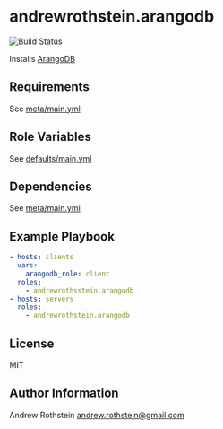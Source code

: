 andrewrothstein.arangodb
=========
![Build Status](https://github.com/andrewrothstein/ansible-arangodb/actions/workflows/build.yml/badge.svg)

Installs [ArangoDB](https://www.arangodb.com)

Requirements
------------

See [meta/main.yml](meta/main.yml)

Role Variables
--------------

See [defaults/main.yml](defaults/main.yml)

Dependencies
------------

See [meta/main.yml](meta/main.yml)

Example Playbook
----------------

```yml
- hosts: clients
  vars:
    arangodb_role: client
  roles:
    - andrewrothsstein.arangodb
- hosts: servers
  roles:
    - andrewrothstein.arangodb
```

License
-------

MIT

Author Information
------------------

Andrew Rothstein <andrew.rothstein@gmail.com>
